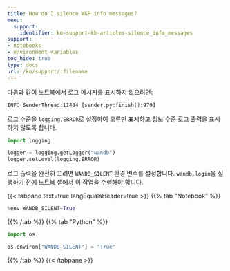```yaml
---
title: How do I silence W&B info messages?
menu:
  support:
    identifier: ko-support-kb-articles-silence_info_messages
support:
- notebooks
- environment variables
toc_hide: true
type: docs
url: /ko/support/:filename
---
```


다음과 같이 노트북에서 로그 메시지를 표시하지 않으려면:

```
INFO SenderThread:11484 [sender.py:finish():979]
```

로그 수준을 `logging.ERROR`로 설정하여 오류만 표시하고 정보 수준 로그 출력을 표시하지 않도록 합니다.

```python
import logging

logger = logging.getLogger("wandb")
logger.setLevel(logging.ERROR)
```

로그 출력을 완전히 끄려면 `WANDB_SILENT` 환경 변수를 설정합니다. `wandb.login`을 실행하기 전에 노트북 셀에서 이 작업을 수행해야 합니다.

{{< tabpane text=true langEqualsHeader=true >}}
{{% tab "Notebook" %}}
```python
%env WANDB_SILENT=True
```
{{% /tab %}}
{{% tab "Python" %}}
```python
import os

os.environ["WANDB_SILENT"] = "True"
```
{{% /tab %}}
{{< /tabpane >}}
